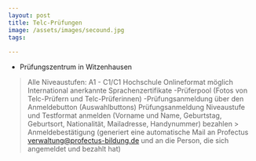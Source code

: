 ```yaml
---
layout: post
title: Telc-Prüfungen
image: /assets/images/secound.jpg
tags:
 
---
```

<!--- mind. B2 Sprachnivea 
- In einer befristeten Beschäftigung tätig  oder Stelle in Aussich Bedarf an 
- berufsspezifischen Sprachkenntnissen Section 1

Tel: 06171-9518040 E-Mail: verwaltung@profectusbildung.de

Haus der Wirtschaft – HDW Daimlerstraße 6 61449 Steinbach (Taunus)-->

- Prüfungszentrum in Witzenhausen 
 > Alle Niveaustufen: A1 - C1/C1 Hochschule 
 > Onlineformat möglich
 > International anerkannte Sprachenzertifikate
 -Prüferpool (Fotos von Telc-Prüfern und Telc-Prüferinnen)
-Prüfungsanmeldung über den Anmeldebutton (Auswahlbuttons)
> Prüfungsanmeldung
 > Niveaustufe und Testformat 
  > anmelden (Vorname und Name, Geburtstag, Geburtsort, Nationalität, Mailadresse, Handynummer)
   > bezahlen 
    > Anmeldebestätigung (generiert eine automatische Mail an Profectus verwaltung@profectus-bildung.de und an die Person, die sich angemeldet und bezahlt hat)
